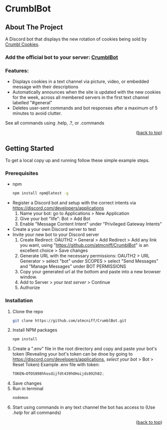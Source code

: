 # CrumblBot

<!-- ABOUT THE PROJECT -->
## About The Project

A Discord bot that displays the new rotation of cookies being sold by [Crumbl Cookies](https://crumblcookies.com/).

### Add the official bot to your server: [CrumblBot](https://discord.com/api/oauth2/authorize?client_id=1031345549514903633&permissions=10240&scope=bot)

### Features:
* Displays cookies in a text channel via picture, video, or embedded message with their descriptions
* Automatically announces when the site is updated with the new cookies for the week, across all membered servers in the first text channel labelled "#general"
* Deletes user-sent commands and bot responses after a maximum of 5 minutes to avoid clutter.

See all commands using .help, .?, or .commands

<p align="right">(<a href="#readme-top">back to top</a>)</p>


<!-- GETTING STARTED -->
## Getting Started

To get a local copy up and running follow these simple example steps.

### Prerequisites

* npm
  ```sh
  npm install npm@latest -g
  ```
* Register a Discord bot and setup with the correct intents via https://discord.com/developers/applications
    1. Name your bot: go to Applications > New Application
    2. Give your bot "life": Bot > Add Bot
    3. Enable "Message Content Intent" under "Privileged Gateway Intents"
* Create a your own Discord server to test
* Invite your new bot to your Discord server
    1. Create Redirect: OAUTH2 > General > Add Redirect > Add any link you want, using "https://github.com/atmcniff/CrumblBot" is an excellent choice > Save changes
    2. Generate URL with the necessary permissions: OAUTH2 > URL Generator > select "bot" under SCOPES > select "Send Messages" and "Manage Messages" under BOT PERMISSIONS
    3. Copy your generated url at the bottom and paste into a new browser window.
    4. Add to Server > _your test server_ > Continue
    5. Authorize


### Installation

1. Clone the repo
   ```sh
   git clone https://github.com/atmcniff/CrumblBot.git
   ```
2. Install NPM packages
   ```sh
   npm install
   ```
3. Create a ".env" file in the root directory and copy and paste your bot's token (Revealing your bot's token can be dnoe by going to https://discord.com/developers/applications, _select your bot_ > Bot > Reset Token)
Example .env file with token:
   ```js
   TOKEN=OTOS898hhosdijfdt439hOHoijds892h82;
   ```
4. Save changes
5. Run in terminal
    ```js
   nodemon
   ```
6. Start using commands in any text channel the bot has access to (Use _.help_ for all commands)
<p align="right">(<a href="#readme-top">back to top</a>)</p>
